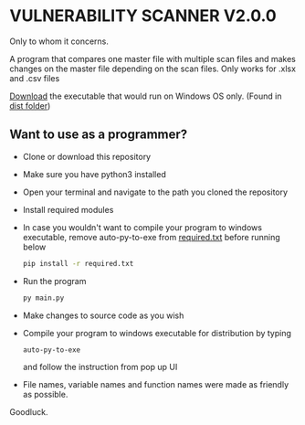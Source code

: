 # VULNERABILITY SCANNER V2.0.0

Only to whom it concerns.

A program that compares one master file with multiple scan files and makes changes on the master file depending on the scan files. Only works for .xlsx and .csv files

[Download](https://github.com/julius-ek-hub/excel-automation/raw/main/dist/auto-excel.exe "Click to download executable") the executable that would run on Windows OS only. (Found in [dist folder](https://github.com/julius-ek-hub/excel-automation/tree/main/dist))

## Want to use as a programmer?
- Clone or download this repository
- Make sure you have python3 installed
- Open your terminal and navigate to the path you cloned the repository
- Install required modules 
- In case you wouldn't want to compile your program to windows executable, remove auto-py-to-exe from [required.txt](https://github.com/julius-ek-hub/excel-automation/tree/main/required.txt) before running below

    ```cmd
    pip install -r required.txt
    ```

- Run the program

    ```cmd
    py main.py
    ```
- Make changes to source code as you wish
- Compile your program to windows executable for distribution by typing
    ```cmd
    auto-py-to-exe
    ```
    and follow the instruction from pop up UI
- File names, variable names and function names were made as friendly as possible.

Goodluck.